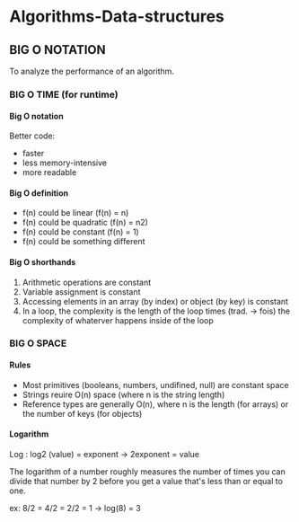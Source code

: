 # Algorithms-Data-structures

## BIG O NOTATION
To analyze the performance of an algorithm.

### BIG O TIME (for runtime)

#### Big O notation

Better code:
- faster
- less memory-intensive
- more readable

#### Big O definition

- f(n) could be linear (f(n) = n)
- f(n) could be quadratic (f(n) = n2)
- f(n) could be constant (f(n) = 1)
- f(n) could be something different

#### Big O shorthands

1. Arithmetic operations are constant
2. Variable assignment is constant
3. Accessing elements in an array (by index) or object (by key) is constant
4. In a loop, the complexity is the length of the loop times (trad. -> fois) the complexity of whaterver happens inside of the loop




### BIG O SPACE

#### Rules

- Most primitives (booleans, numbers, undifined, null) are constant space
- Strings reuire O(n) space (where n is the string length)
- Reference types are generally O(n), where n is the length (for arrays) or the number of keys (for objects)


#### Logarithm

Log :
log2 (value) = exponent -> 2exponent = value

The logarithm of a number roughly measures the number of times you can divide that number by 2 before you get a value that's less than or equal to one.

ex: 8/2 = 4/2 = 2/2 = 1   -> log(8) = 3